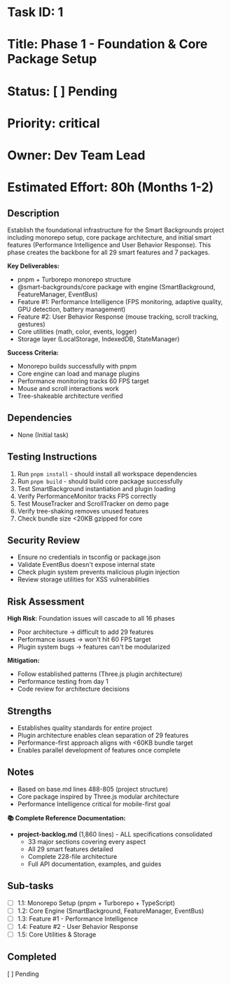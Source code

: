# Task ID: 1
# Title: Phase 1 - Foundation & Core Package Setup
# Status: [ ] Pending
# Priority: critical
# Owner: Dev Team Lead
# Estimated Effort: 80h (Months 1-2)

## Description
Establish the foundational infrastructure for the Smart Backgrounds project including monorepo setup, core package architecture, and initial smart features (Performance Intelligence and User Behavior Response). This phase creates the backbone for all 29 smart features and 7 packages.

**Key Deliverables:**
- pnpm + Turborepo monorepo structure
- @smart-backgrounds/core package with engine (SmartBackground, FeatureManager, EventBus)
- Feature #1: Performance Intelligence (FPS monitoring, adaptive quality, GPU detection, battery management)
- Feature #2: User Behavior Response (mouse tracking, scroll tracking, gestures)
- Core utilities (math, color, events, logger)
- Storage layer (LocalStorage, IndexedDB, StateManager)

**Success Criteria:**
- Monorepo builds successfully with pnpm
- Core engine can load and manage plugins
- Performance monitoring tracks 60 FPS target
- Mouse and scroll interactions work
- Tree-shakeable architecture verified

## Dependencies
- None (Initial task)

## Testing Instructions
1. Run `pnpm install` - should install all workspace dependencies
2. Run `pnpm build` - should build core package successfully
3. Test SmartBackground instantiation and plugin loading
4. Verify PerformanceMonitor tracks FPS correctly
5. Test MouseTracker and ScrollTracker on demo page
6. Verify tree-shaking removes unused features
7. Check bundle size <20KB gzipped for core

## Security Review
- Ensure no credentials in tsconfig or package.json
- Validate EventBus doesn't expose internal state
- Check plugin system prevents malicious plugin injection
- Review storage utilities for XSS vulnerabilities

## Risk Assessment
**High Risk**: Foundation issues will cascade to all 16 phases
- Poor architecture → difficult to add 29 features
- Performance issues → won't hit 60 FPS target
- Plugin system bugs → features can't be modularized

**Mitigation:**
- Follow established patterns (Three.js plugin architecture)
- Performance testing from day 1
- Code review for architecture decisions

## Strengths
- Establishes quality standards for entire project
- Plugin architecture enables clean separation of 29 features
- Performance-first approach aligns with <60KB bundle target
- Enables parallel development of features once complete

## Notes
- Based on base.md lines 488-805 (project structure)
- Core package inspired by Three.js modular architecture
- Performance Intelligence critical for mobile-first goal

**📚 Complete Reference Documentation:**
- **project-backlog.md** (1,860 lines) - ALL specifications consolidated
  - 33 major sections covering every aspect
  - All 29 smart features detailed
  - Complete 228-file architecture
  - Full API documentation, examples, and guides

## Sub-tasks
- [ ] 1.1: Monorepo Setup (pnpm + Turborepo + TypeScript)
- [ ] 1.2: Core Engine (SmartBackground, FeatureManager, EventBus)
- [ ] 1.3: Feature #1 - Performance Intelligence
- [ ] 1.4: Feature #2 - User Behavior Response
- [ ] 1.5: Core Utilities & Storage

## Completed
[ ] Pending
